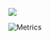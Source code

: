 ![](https://www.codewars.com/users/loberhauser/badges/small)

![Metrics](https://metrics.lecoq.io/loberhauser?template=classic&repositories=100&repositories.batch=100&isocalendar=1&languages=1&isocalendar.duration=half-year&languages.limit=8&languages.sections=most-used&languages.colors=github&languages.threshold=0%25&languages.indepth=false&languages.recent.load=300&languages.recent.days=14&config.timezone=Europe%2FRome)
